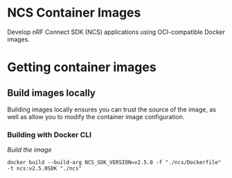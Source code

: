 # NCS Container Images

Develop nRF Connect SDK (NCS) applications using OCI-compatible Docker images.

# Getting container images

## Build images locally

Building images locally ensures you can trust the source of the image, as well as allow you to modify the container image configuration.

### Building with Docker CLI

_Build the image_

```
docker build --build-arg NCS_SDK_VERSION=v2.5.0 -f "./ncs/Dockerfile" -t ncs:v2.5.0SDK "./ncs"

```